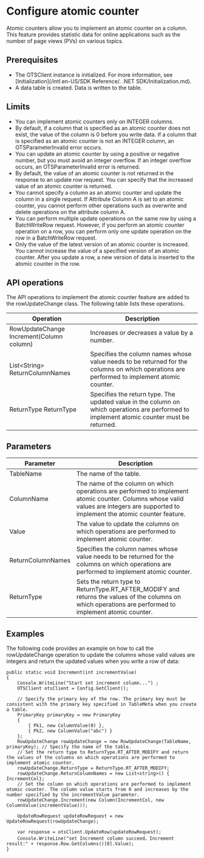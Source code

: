 # Configure atomic counter

Atomic counters allow you to implement an atomic counter on a column. This feature provides statistic data for online applications such as the number of page views \(PVs\) on various topics.

## Prerequisites

-   The OTSClient instance is initialized. For more information, see [Initialization](/intl.en-US/SDK Reference/. .NET SDK/Initialization.md).
-   A data table is created. Data is written to the table.

## Limits

-   You can implement atomic counters only on INTEGER columns.
-   By default, if a column that is specified as an atomic counter does not exist, the value of the column is 0 before you write data. If a column that is specified as an atomic counter is not an INTEGER column, an OTSParameterInvalid error occurs.
-   You can update an atomic counter by using a positive or negative number, but you must avoid an integer overflow. If an integer overflow occurs, an OTSParameterInvalid error is returned.
-   By default, the value of an atomic counter is not returned in the response to an update row request. You can specify that the increased value of an atomic counter is returned.
-   You cannot specify a column as an atomic counter and update the column in a single request. If Attribute Column A is set to an atomic counter, you cannot perform other operations such as overwrite and delete operations on the attribute column A.
-   You can perform multiple update operations on the same row by using a BatchWriteRow request. However, if you perform an atomic counter operation on a row, you can perform only one update operation on the row in a BatchWriteRow request.
-   Only the value of the latest version of an atomic counter is increased. You cannot increase the value of a specified version of an atomic counter. After you update a row, a new version of data is inserted to the atomic counter in the row.

## API operations

The API operations to implement the atomic counter feature are added to the rowUpdateChange class. The following table lists these operations.

|Operation|Description|
|---------|-----------|
|RowUpdateChange Increment\(Column column\)|Increases or decreases a value by a number.|
|List<String\> ReturnColumnNames|Specifies the column names whose value needs to be returned for the columns on which operations are performed to implement atomic counter.|
|ReturnType ReturnType|Specifies the return type. The updated value in the column on which operations are performed to implement atomic counter must be returned.|

## Parameters

|Parameter|Description|
|---------|-----------|
|TableName|The name of the table.|
|ColumnName|The name of the column on which operations are performed to implement atomic counter. Columns whose valid values are integers are supported to implement the atomic counter feature.|
|Value|The value to update the columns on which operations are performed to implement atomic counter.|
|ReturnColumnNames|Specifies the column names whose value needs to be returned for the columns on which operations are performed to implement atomic counter.|
|ReturnType|Sets the return type to ReturnType.RT\_AFTER\_MODIFY and returns the values of the columns on which operations are performed to implement atomic counter.|

## Examples

The following code provides an example on how to call the rowUpdateChange operation to update the columns whose valid values are integers and return the updated values when you write a row of data:

```
public static void Increment(int incrementValue)
{
    Console.WriteLine("Start set increment column...") ;
    OTSClient otsClient = Config.GetClient();

    // Specify the primary key of the row. The primary key must be consistent with the primary key specified in TableMeta when you create a table.
    PrimaryKey primaryKey = new PrimaryKey
    {
        { Pk1, new ColumnValue(0) },
        { Pk2, new ColumnValue("abc") }
    };
    RowUpdateChange rowUpdateChange = new RowUpdateChange(TableName, primaryKey); // Specify the name of the table.
    // Set the return type to ReturnType.RT_AFTER_MODIFY and return the values of the columns on which operations are performed to implement atomic counter.
    rowUpdateChange.ReturnType = ReturnType.RT_AFTER_MODIFY;
    rowUpdateChange.ReturnColumnNames = new List<string>() { IncrementCol};
    // Set the column on which operations are performed to implement atomic counter. The column value starts from 0 and increases by the number specified by the incrementValue parameter.
    rowUpdateChange.Increment(new Column(IncrementCol, new ColumnValue(incrementValue)));

    UpdateRowRequest updateRowRequest = new UpdateRowRequest(rowUpdateChange);

    var response = otsClient.UpdateRow(updateRowRequest);
    Console.WriteLine("set Increment column succeed，Increment result:" + response.Row.GetColumns()[0].Value);
}
```

